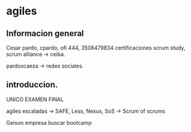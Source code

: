 # agiles

## Informacion general
Cesar pardo, cpardo, ofi 444, 3508479834
certificaciones scrum study, scrum alliance -> ceiba.

pardoxcaeza -> redes sociales.

## introduccion.
UNICO EXAMEN FINAL

agiles escaladas -> SAFE, Less, Nexus, SoS -> Scrum of scrums

Geison empresa buscar bootcamp
